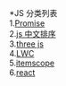 *JS 分类列表<br/>
1.[Promise](promise)<br/>
2.[js 中文排序](sort)<br/>
3.[three js](threejs)<br/>
4.[LWC](lwc)<br/>
5.[itemscope](itemscope)<br/>
6.[react](react)<br/>
